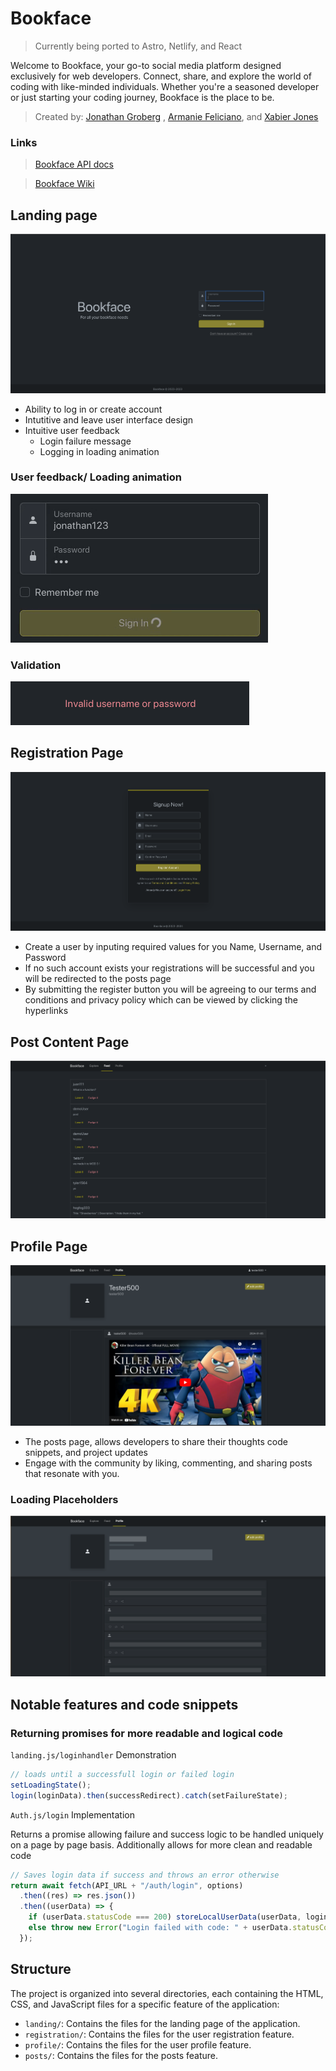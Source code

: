 # Bookface

> Currently being ported to Astro, Netlify, and React

Welcome to Bookface, your go-to social media platform designed exclusively for web developers. Connect, share, and explore the world of coding with like-minded individuals. Whether you're a seasoned developer or just starting your coding journey, Bookface is the place to be.

> Created by: [Jonathan Groberg](https://github.com/joncgroberg)
> , [Armanie Feliciano](https://github.com/MrRobut98), and [Xabier Jones](https://github.com/l3tsgititzay)

### Links

> [Bookface API docs](http://microbloglite.us-east-2.elasticbeanstalk.com/docs/)

> [Bookface Wiki](https://github.com/JonCGroberg/microbloglite-capstone-starter/wiki/)

## Landing page

![terms](./screen-captures/landing&login.png)

- Ability to log in or create account
- Intutitive and leave user interface design
- Intuitive user feedback
  - Login failure message
  - Logging in loading animation

### User feedback/ Loading animation

![loadingAnimation](screen-captures/loading%20animation.gif)

### Validation

![valiation](./screen-captures/validation.png)

## Registration Page

![registrationScreenshot](./screen-captures/register.png)

- Create a user by inputing required values for you Name, Username, and Password
- If no such account exists your registrations will be successful and you will be redirected to the posts page
- By submitting the register button you will be agreeing to our terms and conditions and privacy policy which can be viewed by clicking the hyperlinks

## Post Content Page

![postScreenshot](/screen-captures/feed.png)

## Profile Page

![profileScreenshot](/screen-captures/profile.png)

- The posts page, allows developers to share their thoughts code snippets, and project updates
- Engage with the community by liking, commenting, and sharing posts that resonate with you.

### Loading Placeholders

![loadingProfile](./screen-captures/placeholders.png)

## Notable features and code snippets

### Returning promises for more readable and logical code

 `landing.js/loginhandler` Demonstration


```javascript
// loads until a successfull login or failed login
setLoadingState();
login(loginData).then(successRedirect).catch(setFailureState);
```
`Auth.js/login` Implementation

Returns a promise allowing failure and success logic to be handled uniquely on a page by page basis. Additionally allows for more clean and readable code


```javascript
// Saves login data if success and throws an error otherwise
return await fetch(API_URL + "/auth/login", options)
  .then((res) => res.json())
  .then((userData) => {
    if (userData.statusCode === 200) storeLocalUserData(userData, loginData);
    else throw new Error("Login failed with code: " + userData.statusCode);
  });
```

## Structure

The project is organized into several directories, each containing the HTML, CSS, and JavaScript files for a specific feature of the application:

- `landing/`: Contains the files for the landing page of the application.
- `registration/`: Contains the files for the user registration feature.
- `profile/`: Contains the files for the user profile feature.
- `posts/`: Contains the files for the posts feature.
